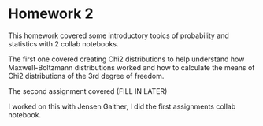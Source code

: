 # Homework 2

This homework covered some introductory topics of probability and statistics with 2 collab notebooks. 

The first one covered creating Chi2 distributions to help understand how Maxwell-Boltzmann distributions worked and how to calculate the means of Chi2 distributions of the 3rd degree of freedom.

The second assignment covered (FILL IN LATER)

I worked on this with Jensen Gaither, I did the first assignments collab notebook. 
